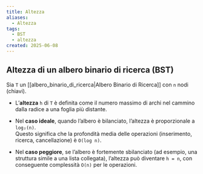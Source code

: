 ```yaml
---
title: Altezza
aliases:
  - Altezza
tags:
  - BST
  - altezza
created: 2025-06-08
---
```

## Altezza di un albero binario di ricerca (BST)

Sia `T` un [[albero_binario_di_ricerca|Albero Binario di Ricerca]] con `n` nodi (chiavi).

- L’**altezza** `h` di `T` è definita come il numero massimo di archi nel cammino dalla radice a una foglia più distante.
    
- Nel **caso ideale**, quando l’albero è bilanciato, l’altezza è proporzionale a `log₂(n)`.  
    Questo significa che la profondità media delle operazioni (inserimento, ricerca, cancellazione) è `O(log n)`.
    
- Nel **caso peggiore**, se l’albero è fortemente sbilanciato (ad esempio, una struttura simile a una lista collegata), l’altezza può diventare `h = n`, con conseguente complessità `O(n)` per le operazioni.